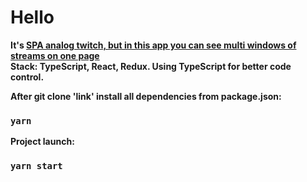 # Hello

<b>It's <a href="https://multi-twitch-app.vercel.app/">SPA analog twitch, but in this app you can see multi windows of streams on one page</a> <br/>
<b>Stack:</b> TypeScript, React, Redux. Using TypeScript for better code control.


After git clone 'link' install all dependencies from package.json:
### `yarn`
Project launch:
### `yarn start`
